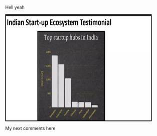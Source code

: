Hell yeah

<img alt="" src="images/image1.png" style="display: block; width: 624px; height: 337px; margin-left: 0px; margin-top: 0px; transform: rotate(0rad) translateZ(0px); -webkit-transform: rotate(0rad) translateZ(0px); max-width: 463px; overflow: hidden; border: 2.67px solid #000000;">

My next comments here
